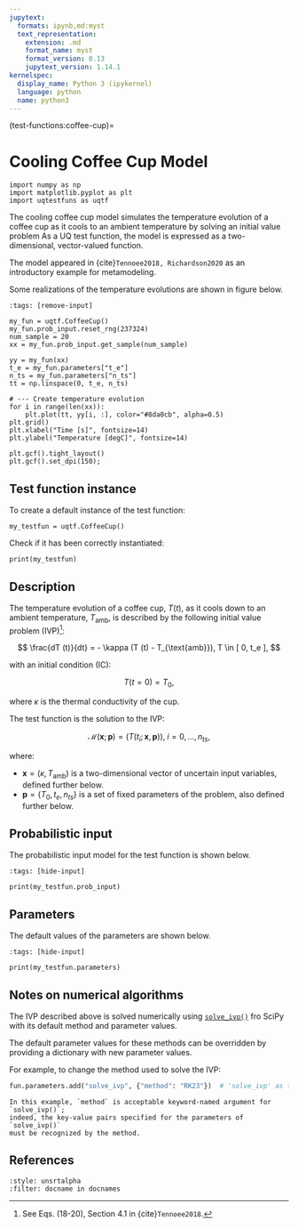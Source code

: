 ```yaml
---
jupytext:
  formats: ipynb,md:myst
  text_representation:
    extension: .md
    format_name: myst
    format_version: 0.13
    jupytext_version: 1.14.1
kernelspec:
  display_name: Python 3 (ipykernel)
  language: python
  name: python3
---
```


(test-functions:coffee-cup)=
# Cooling Coffee Cup Model

```{code-cell} ipython3
import numpy as np
import matplotlib.pyplot as plt
import uqtestfuns as uqtf
```

The cooling coffee cup model simulates the temperature evolution of a coffee
cup as it cools to an ambient temperature by solving an initial value problem
As a UQ test function, the model is expressed as a two-dimensional,
vector-valued function.

The model appeared in {cite}`Tennoee2018, Richardson2020`
as an introductory example for metamodeling.

Some realizations of the temperature evolutions are shown in figure below.

```{code-cell} ipython3
:tags: [remove-input]

my_fun = uqtf.CoffeeCup()
my_fun.prob_input.reset_rng(237324)
num_sample = 20
xx = my_fun.prob_input.get_sample(num_sample)

yy = my_fun(xx)
t_e = my_fun.parameters["t_e"]
n_ts = my_fun.parameters["n_ts"]
tt = np.linspace(0, t_e, n_ts)

# --- Create temperature evolution
for i in range(len(xx)):
    plt.plot(tt, yy[i, :], color="#8da0cb", alpha=0.5)
plt.grid()
plt.xlabel("Time [s]", fontsize=14)
plt.ylabel("Temperature [degC]", fontsize=14)

plt.gcf().tight_layout()
plt.gcf().set_dpi(150);
```

## Test function instance

To create a default instance of the test function:

```{code-cell} ipython3
my_testfun = uqtf.CoffeeCup()
```

Check if it has been correctly instantiated:

```{code-cell} ipython3
print(my_testfun)
```

## Description

The temperature evolution of a coffee cup, $T(t)$, as it cools down
to an ambient temperature, $T_{\text{amb}}$, is described by
the following initial value problem (IVP)[^location]:

$$
\frac{dT (t)}{dt} = - \kappa (T (t) - T_{\text{amb}}), T \in [ 0, t_e ],
$$

with an initial condition (IC):

$$
T (t = 0) = T_0,
$$

where $\kappa$ is the thermal conductivity of the cup.

The test function is the solution to the IVP:

$$
\mathcal{M}(\boldsymbol{x}; \boldsymbol{p}) = \left( T(t_i; \boldsymbol{x}, \boldsymbol{p}) \right), \; i = 0, \ldots, n_{ts},
$$

where:

- $\boldsymbol{x} = \left( \kappa, T_{\text{amb}} \right)$ is a two-dimensional
  vector of uncertain input variables, defined further below.
- $\boldsymbol{p} = \{ T_0, t_e, n_{ts} \}$ is a set of fixed parameters
  of the problem, also defined further below.

## Probabilistic input

The probabilistic input model for the test function is shown below.

```{code-cell} ipython3
:tags: [hide-input]

print(my_testfun.prob_input)
```

## Parameters

The default values of the parameters are shown below.

```{code-cell} ipython3
:tags: [hide-input]

print(my_testfun.parameters)
```

## Notes on numerical algorithms

The IVP described above is solved numerically using
[`solve_ivp()`](https://docs.scipy.org/doc/scipy/reference/generated/scipy.integrate.solve_ivp.html)
fro SciPy with its default method and parameter values.

The default parameter values for these methods can be overridden by providing
a dictionary with new parameter values.

For example, to change the method used to solve the IVP:

```python
fun.parameters.add("solve_ivp", {"method": "RK23"})  # 'solve_ivp' as the parameter keyword
```

```{note}
In this example, `method` is acceptable keyword-named argument for `solve_ivp()`;
indeed, the key-value pairs specified for the parameters of `solve_ivp()`
must be recognized by the method.
```

## References

```{bibliography}
:style: unsrtalpha
:filter: docname in docnames
```

[^location]: See Eqs. (18-20), Section 4.1 in {cite}`Tennoee2018`.
